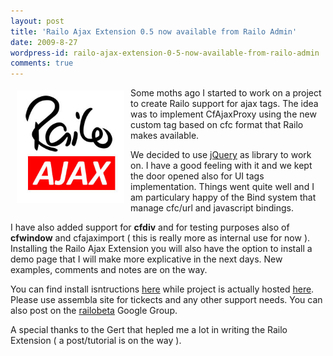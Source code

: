 ```yaml
---
layout: post
title: 'Railo Ajax Extension 0.5 now available from Railo Admin'
date: 2009-8-27
wordpress-id: railo-ajax-extension-0-5-now-available-from-railo-admin
comments: true
---
```

<p><img style="border: 0; float: left; margin-left: 10px; margin-right: 10px; margin-top: 5px; margin-bottom: 5px;" src="/images/posts/railoajax.jpg" alt="" width="172" height="180" /></p>
<!--more-->
<p>Some moths ago I started to work on a project to create Railo support for ajax tags. The idea was to implement CfAjaxProxy using the new custom tag based on cfc format that Railo makes available.</p>
<p>We decided to use <a href="http://jquery.com/" target="_blank">jQuery</a> <a href="http://www.jquery.com/" target="_blank"></a>as library to work on. I have a good feeling with it and we kept the door opened also for UI tags implementation. Things went quite well and I am particulary happy of the Bind system that manage cfc/url and javascript bindings.</p>
<p>I have also added support for <strong>cfdiv</strong> and for testing purposes also of <strong>cfwindow</strong> and cfajaximport ( this is really more as internal use for now ). Installing the Railo Ajax Extension you will also have the option to install a demo page that I will make more explicative in the next days. New examples, comments and notes are on the way.</p>
<p>You can find install isntructions <a href="http://www.railo.ch/blog/index.cfm/2009/8/27/Railo--AJAX-Tags" target="_blank">here</a> while project is actually hosted <a href="http://www.assembla.com/wiki/show/ayq2o8uq0r3PTOeJe5aVNr" target="_blank">here</a>. Please use assembla site for tickects and any other support needs. You can also post on the <a href="http://groups.google.com/group/railo-beta" target="_self">railobeta</a> Google Group.</p>
<p>A special thanks to the Gert that hepled me a lot in writing the Railo Extension ( a post/tutorial is on the way ).</p>
